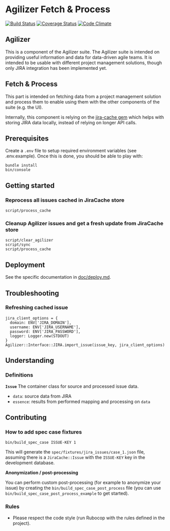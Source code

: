# Agilizer Fetch & Process

[![Build Status](https://travis-ci.org/rchampourlier/agilizer_source.svg)](https://travis-ci.org/rchampourlier/agilizer_source)
[![Coverage Status](https://coveralls.io/repos/rchampourlier/agilizer/badge.svg?branch=master&service=github)](https://coveralls.io/github/rchampourlier/agilizer?branch=master)
[![Code Climate](https://codeclimate.com/github/rchampourlier/agilizer/badges/gpa.svg)](https://codeclimate.com/github/rchampourlier/agilizer)

## Agilizer

This is a component of the Agilizer suite. The Agilizer suite is intended on providing useful information and data for data-driven agile teams. It is intended to be usable with different project management solutions, though only JIRA integration has been implemented yet.

## Fetch & Process

This part is intended on fetching data from a project management solution and process them to enable using them with the other components of the suite (e.g. the UI).

Internally, this component is relying on the [jira-cache gem](https://github.com/rchampourlier/jira_cache) which helps with storing JIRA data locally, instead of relying on longer API calls.

## Prerequisites

Create a `.env` file to setup required environment variables (see .env.example). Once this is done, you should be able to play with:

```
bundle install
bin/console
```

## Getting started

### Reprocess all issues cached in JiraCache store

```
script/process_cache
```

### Cleanup Agilizer issues and get a fresh update from JiraCache store

```
script/clear_agilizer
script/sync
script/process_cache
```

## Deployment

See the specific documentation in [doc/deploy.md](//doc/deploy.md).

## Troubleshooting

### Refreshing cached issue

```
jira_client_options = {
  domain: ENV['JIRA_DOMAIN'],
  username: ENV['JIRA_USERNAME'],
  password: ENV['JIRA_PASSWORD'],
  logger: Logger.new(STDOUT)
}
Agilizer::Interface::JIRA.import_issue(issue_key, jira_client_options)
```

## Understanding

### Definitions

**`Issue`**
The container class for source and processed issue data.

- `data`: source data from JIRA
- `essence`: results from performed mapping and processing on `data`

## Contributing

### How to add spec case fixtures

```
bin/build_spec_case ISSUE-KEY 1
```

This will generate the `spec/fixtures/jira_issues/case_1.json` file, assuming there is a `JiraCache::Issue` with the `ISSUE-KEY` key in the development database.

**Anonymization / post-processing**

You can perform custom post-processing (for example to anonymize your issue) by creating the `bin/build_spec_case_post_process` file (you can use `bin/build_spec_case_post_process_example` to get started).

### Rules

- Please respect the code style (run Rubocop with the rules defined in the project).
